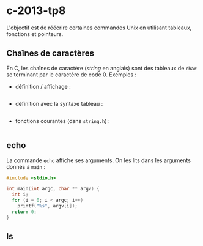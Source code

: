 c-2013-tp8
==========

L'objectif est de réécrire certaines commandes Unix en utilisant tableaux, fonctions et pointeurs.

Chaînes de caractères
---------------------
En C, les chaînes de caractère (*string* en anglais) sont des tableaux de `char` se terminant par le caractère de code 0. Exemples :
* définition / affichage :
```c
```

* définition avec la syntaxe tableau :
```c
```

* fonctions courantes (dans `string.h`) :
```c
```

echo
----
La commande `echo` affiche ses arguments. On les lits dans les arguments donnés à `main` :

```c
#include <stdio.h>

int main(int argc, char ** argv) {
  int i;
  for (i = 0; i < argc; i++)
    printf("%s", argv[i]);
  return 0;
}
```

ls
--
